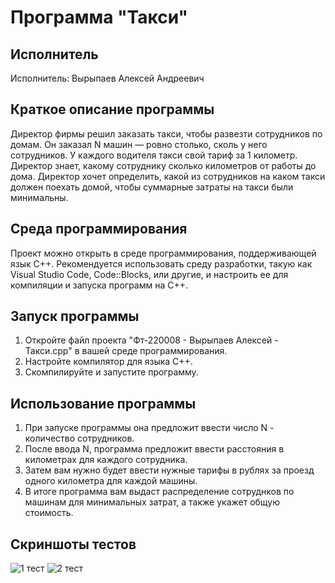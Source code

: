 # Программа "Такси"

## Исполнитель
Исполнитель: Вырыпаев Алексей Андреевич

## Краткое описание программы
Директор фирмы решил заказать такси, чтобы развезти сотрудников по домам. Он заказал N машин — ровно столько, сколь у него сотрудников. У каждого водителя такси свой тариф за 1 километр. Директор знает, какому сотруднику сколько километров от работы до дома. Директор хочет определить, какой из сотрудников на каком такси должен поехать домой, чтобы суммарные затраты на такси были минимальны. 

## Среда программирования
Проект можно открыть в среде программирования, поддерживающей язык C++. Рекомендуется использовать среду разработки, такую как Visual Studio Code, Code::Blocks, или другие, и настроить ее для компиляции и запуска программ на C++.

## Запуск программы
1. Откройте файл проекта "Фт-220008 - Вырыпаев Алексей - Такси.cpp" в вашей среде программирования.
2. Настройте компилятор для языка C++.
3. Скомпилируйте и запустите программу.

## Использование программы
1. При запуске программы она предложит ввести число N - количество сотрудников.
2. После ввода N, программа предложит ввести расстояния в километрах для каждого сотрудника.
3. Затем вам нужно будет ввести нужные тарифы в рублях за проезд одного километра для каждой машины.
4. В итоге программа вам выдаст распределение сотруднков по машинам для минимальных затрат, а также укажет общую стоимость.

## Скриншоты тестов
![1 тест](https://github.com/VyrypaevAleksei/Lab-8/assets/146480799/832013b5-50a4-41ad-8f83-07d5857f9230)
![2 тест](https://github.com/VyrypaevAleksei/Lab-8/assets/146480799/907bde65-4f6a-4239-8bff-2165f5568f53)
